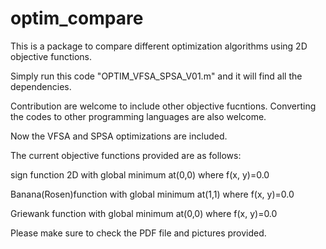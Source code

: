 # optim_compare

This is a package to compare different optimization algorithms using 2D objective functions.  

Simply run this code "OPTIM_VFSA_SPSA_V01.m" and it will find all the dependencies.

Contribution are welcome to include other objective fucntions. Converting the codes to other programming languages are also welcome.

Now the VFSA and SPSA optimizations are included. 

The current objective functions provided are as follows:

sign function 2D with global minimum at(0,0) where f(x, y)=0.0

Banana(Rosen)function with global minimum at(1,1) where f(x, y)=0.0

Griewank function with global minimum at(0,0) where f(x, y)=0.0

Please make sure to check the PDF file and pictures provided.

